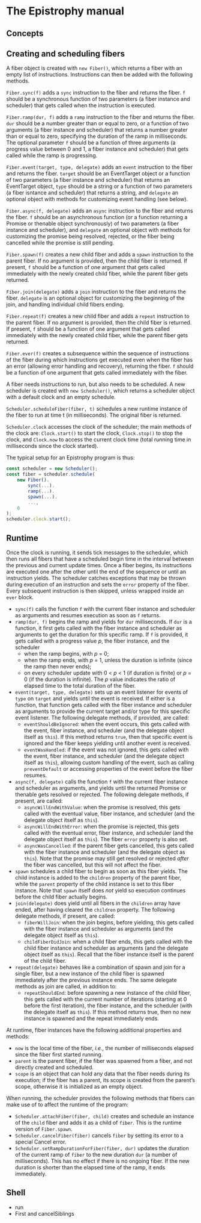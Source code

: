 # The Epistrophy manual

## Concepts

## Creating and scheduling fibers

A fiber object is created with `new Fiber()`, which returns a fiber with an
empty list of instructions. Instructions can then be added with the following
methods.

`Fiber.sync(f)` adds a `sync` instruction to the fiber and returns the fiber.
`f` should be a synchronous function of two parameters (a fiber instance and
scheduler) that gets called when the instruction is executed.

`Fiber.ramp(dur, f)` adds a `ramp` instruction to the fiber and returns the
fiber. `dur` should be a number greater than or equal to zero, or a function
of two arguments (a fiber instance and scheduler) that returns a number greater
than or equal to zero, specifying the duration of the ramp in milliseconds.
The optional parameter `f` should be a function of three arguments (a progress
value between 0 and 1, a fiber instance and scheduler) that gets called while
the ramp is progressing.

`Fiber.event(target, type, delegate)` adds an `event` instruction to the fiber
and returns the fiber. `target` should be an EventTarget object or a function
of two parameters (a fiber instance and scheduler) that returns an EventTarget
object, `type` should be a string or a function of two parameters (a fiber
isntance and scheduler) that returns a string, and `delegate` an optional
object with methods for customizing event handling (see below).

`Fiber.async(f, delegate)` adds an `async` instruction to the fiber and returns
the fiber. `f` should be an asynchronous function (or a function returning a
Promise or thenable object synchronously) of two parameters (a fiber instance
and scheduler), and `delegate` an optional object with methods for customizing
the promise being resolved, rejected, or the fiber being cancelled while the
promise is still pending.

`Fiber.spawn(f)` creates a new child fiber and adds a `spawn` instruction to
the parent fiber. If no argument is provided, then the child fiber is returned.
If present, `f` should be a function of one argument that gets called
immediately with the newly created child fiber, while the parent fiber gets
returned.

`Fiber.join(delegate)` adds a `join` instruction to the fiber and returns the
fiber. `delegate` is an optional object for customizing the beginning of the
join, and handling individual child fibers ending.

`Fiber.repeat(f)` creates a new child fiber and adds a `repeat` instruction to
the parent fiber. If no argument is provided, then the child fiber is returned.
If present, `f` should be a function of one argument that gets called
immediately with the newly created child fiber, while the parent fiber gets
returned.

`Fiber.ever(f)` creates a subsequence within the sequence of instructions of
the fiber during which instructions get executed even when the fiber has an
error (allowing error handling and recovery), returning the fiber. `f` should
be a function of one argument that gets called immediately with the fiber.

A fiber needs instructions to run, but also needs to be scheduled. A new
scheduler is created with `new Scheduler()`, which returns a scheduler object
with a default clock and an empty schedule.

`Scheduler.scheduleFiber(fiber, t)` schedules a new runtime instance of the
fiber to run at time t (in milliseconds). The original fiber is returned.

`Scheduler.clock` accesses the clock of the scheduler; the main methods of the
clock are: `Clock.start()` to start the clock, `Clock.stop()` to stop the clock,
and `Clock.now` to access the current clock time (total running time in
milliseconds since the clock started).

The typical setup for an Epistrophy program is thus:

```js
const scheduler = new Scheduler();
const fiber = scheduler.schedule(
    new Fiber().
        sync(...).
        ramp(...).
        spawn(...).
        ...,
    0
);
scheduler.clock.start();
```

## Runtime

Once the clock is running, it sends tick messages to the scheduler, which then
runs all fibers that have a scheduled begin time in the interval between the
previous and current update times. Once a fiber begins, its instructions are
executed one after the other until the end of the sequence or until an
instruction yields. The scheduler catches exceptions that may be thrown during
execution of an instruction and sets the `error` property of the fiber. Every
subsequent instruction is then skipped, unless wrapped inside an `ever` block.

* `sync(f)` calls the function `f` with the current fiber instance and
scheduler as arguments and resumes execution as soon as `f` returns.
* `ramp(dur, f)` begins the ramp and yields for `dur` milliseconds. If `dur`
is a function, it first gets called with the fiber instance and scheduler as
arguments to get the duration for this specific ramp. If `f` is provided, it
gets called with a progress value _p_, the fiber instance, and the scheduler
    * when the ramp begins, with _p_ = 0;
    * when the ramp ends, with _p_ = 1, unless the duration is infinite (since
    the ramp then never ends);
    * on every scheduler update with 0 < _p_ < 1 (if duration is finite) or
    _p_ = 0 (if the duration is infinite). The _p_ value indicates the
    ratio of elapsed time to the total duration of the fiber.
* `event(target, type, delegate)` sets up an event listener for events of
`type` on `target` and yields until the event is received. If either is a
function, that function gets called with the fiber instance and scheduler as
arguments to provide the current target and/or type for this specific event
listener. The following delegate methods, if provided, are called:
    * `eventShouldBeIgnored`: when the event occurs, this gets called with the
    event, fiber instance, and scheduler (and the delegate object itself as
    `this`). If this method returns `true`, then that specific event is ignored
    and the fiber keeps yielding until another event is received.
    * `eventWasHandled`: if the event was not ignored, this gets called with
    the event, fiber instance, and scheduler (and the delegate object itself
    as `this`), allowing custom handling of the event, such as calling
    `preventDefault` or accessing properties of the event before the fiber
    resumes.
* `async(f, delegate)` calls the function `f` with the current fiber instance
and scheduler as arguments, and yields until the returned Promise or thenable
gets resolved or rejected. The following delegate methods, if present, are
called:
    * `asyncWillEndWithValue`: when the promise is resolved, this gets called
    with the eventual value, fiber instance, and scheduler (and the delegate
    object itself as `this`).
    * `asyncWillEndWithError`: when the promise is rejected, this gets called
    with the eventual error, fiber instance, and scheduler (and the delegate
    object itself as `this`). The fiber `error` property is also set.
    * `asyncWasCancelled`: if the parent fiber gets cancelled, this gets
    called with the fiber instance and scheduler (and the delegate object
    as `this`). Note that the promise may still get resolved or rejected
    _after_ the fiber was cancelled, but this will not affect the fiber.
* `spawn` schedules a child fiber to begin as soon as this fiber yields. The
child instance is added to the `children` property of the parent fiber, while
the `parent` property of the child instance is set to this fiber instance.
Note that `spawn` itself does _not_ yield so execution continues before the
child fiber actually begins.
* `join(delegate)` does yield until all fibers in the `children` array have
ended, after having cleared the `children` property. The following delegate
methods, if present, are called:
    * `fiberWillJoin`: when the join begins, before yielding, this gets called
    with the fiber instance and scheduler as arguments (and the delegate object
    itself as `this`).
    * `childFiberDidJoin`: when a child fiber ends, this gets called with the
    child fiber instance and scheduler as arguments (and the delegate object
    itself as `this`). Recall that the fiber instance itself is the parent of
    the child fiber.
* `repeat(delegate)` behaves like a combination of spawn and join for a single
fiber, but a new instance of the child fiber is spawned immediately after the
previous instance ends. The same delegate methods as join are called, in
addition to:
    * `repeatShouldEnd`: before spawning a new instance of the child fiber,
    this gets called with the current number of iterations (starting at 0
    before the first iteration), the fiber instance, and the scheduler (with
    the delegate itself as `this`). If this method returns true, then no
    new instance is spawned and the repeat immediately ends.

At runtime, fiber instances have the following additional properties and
methods:

* `now` is the local time of the fiber, _i.e._, the number of milliseconds
elapsed since the fiber first started running.
* `parent` is the parent fiber, if the fiber was spawned from a fiber, and
not directly created and scheduled.
* `scope` is an object that can hold any data that the fiber needs during its
execution; if the fiber has a parent, its scope is created from the parent’s
scope, otherwise it is initialized as an empty object.

When running, the scheduler provides the following methods that fibers can
make use of to affect the runtime of the program:

* `Scheduler.attachFiber(fiber, child)` creates and schedule an instance of the
`child` fiber and adds it as a child of `fiber`. This is the runtime version of
`Fiber.spawn`.
* `Scheduler.cancelFiber(fiber)` cancels `fiber` by setting its error to a
special Cancel error.
* `Scheduler.setRampDurationForFiber(fiber, dur)` updates the duration of the
current ramp of `fiber` to the new duration `dur` (a number of milliseconds).
This has no effect if there is no ongoing fiber. If the new duration is shorter
than the elapsed time of the ramp, it ends immediately.

## Shell

* run
* First and cancelSiblings

